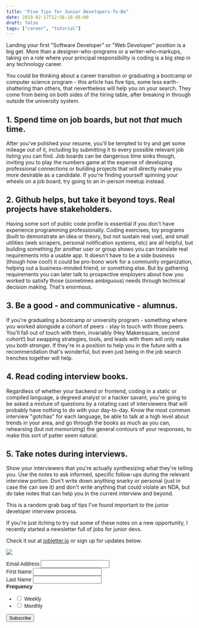 ```yaml
---
title: "Five Tips for Junior Developers-To-Be"
date: 2019-02-17T12:56:18-05:00
draft: false
tags: ["career", "tutorial"]
---
```


Landing your first "Software Developer" or "Web Developer" position is a big get. More than a designer-who-programs or a writer-who-markups, taking on a role where your principal responsibility is coding is a big step in any technology career.

You could be thinking about a career transition or graduating a bootcamp or computer science program - this article has five tips, some less earth-shattering than others, that nevertheless will help you on your search. They come from being on both sides of the hiring table, after breaking in through outside the university system.

## 1. Spend time on job boards, but not *that* much time.
After you've polished your resume, you'll be tempted to try and get some mileage out of it, including by submitting it to every possible relevant job listing you can find. Job boards can be dangerous time sinks though, inviting you to play the numbers game at the expense of developing professional connections or building projects that will directly make you more desirable as a candidate. If you're finding yourself spinning your wheels on a job board, try going to an in-person meetup instead.

## 2. Github helps, but take it beyond toys. Real projects have stakeholders.
Having some sort of public code profile is essential if you don't have experience programming professionally. Coding exercises, toy programs (built to demonstrate an idea or theory, but not sustain real use), and small utilities (web scrapers, personal notification systems, etc) are all helpful, but building something *for* another user or group shows you can translate real requirements into a usable app. It doesn't have to be a side business (though how cool!) it could be pro-bono work for a community organization, helping out a business-minded friend, or something else. But by gathering requirements you can later talk to prospective employers about how you worked to satisfy those (sometimes ambiguous) needs through technical decision making. That's enormous.

## 3. Be a good - and communicative - alumnus.
If you're graduating a bootcamp or university program - something where you worked alongside a cohort of peers - stay in touch with those peers. You'll fall out of touch with them, invariably (Hey Makersquare, second cohort!) but swapping strategies, tools, and leads with them will only make you both stronger. If they're in a position to help you in the future with a recommendation that's wonderful, but even just being in the job search trenches together will help.

## 4. Read coding interview books.
Regardless of whether your backend or frontend, coding in a static or compiled language, a degreed analyst or a hacker savant, you're going to be asked a mixture of questions by a rotating cast of interviewers that will probably have nothing to do with your day-to-day. Know the most common interview "gotchas" for each language, be able to talk at a high level about trends in your area, and go through the books as much as you can, rehearsing (but not *memorizing*) the general contours of your responses, to make this sort of patter seem natural.

## 5. Take notes during interviews.
Show your interviewers that you're actually synthesizing what they're telling you. Use the notes to ask informed, specific follow-ups during the relevant interview portion. Don't write down anything snarky or personal (just in case the can see it) and don't write anything that could violate an NDA, but do take notes that can help you in the current interview and beyond. 

This is a random grab bag of tips I've found important to the junior developer interview process. 

If you're just itching to try out some of these notes on a new opportunity, I recently started a newsletter full of jobs for junior devs.

Check it out at [jobletter.io](https://jobletter.io) or sign up for updates below.

<a href="https://jobletter.io" target="_blank"><img src="/images/jobletter-site.png"></a>

<link href="//cdn-images.mailchimp.com/embedcode/classic-10_7.css" rel="stylesheet" type="text/css">
<style type="text/css">
    #mc_embed_signup{background:#fff; clear:left; font:14px Helvetica,Arial,sans-serif; }
</style>
<div id="mc_embed_signup">
<form action="https://jobletter.us9.list-manage.com/subscribe/post?u=50452eee01aae18a82d9dd092&amp;id=9b8fa5c4b2" method="post" id="mc-embedded-subscribe-form" name="mc-embedded-subscribe-form" class="validate" target="_blank" novalidate>
    <div id="mc_embed_signup_scroll">
<div class="mc-field-group">
    <label for="mce-EMAIL">Email Address </label>
    <input type="email" value="" name="EMAIL" class="required email" id="mce-EMAIL">
</div>
<div class="mc-field-group">
    <label for="mce-FNAME">First Name </label>
    <input type="text" value="" name="FNAME" class="" id="mce-FNAME">
</div>
<div class="mc-field-group">
    <label for="mce-LNAME">Last Name </label>
    <input type="text" value="" name="LNAME" class="" id="mce-LNAME">
</div>
<div class="mc-field-group input-group">
    <strong>Frequency </strong>
    <ul><li><input type="radio" value="Weekly" name="MMERGE5" id="mce-MMERGE5-0"><label for="mce-MMERGE5-0"> Weekly</label></li>
<li><input type="radio" value="Monthly" name="MMERGE5" id="mce-MMERGE5-1"><label for="mce-MMERGE5-1"> Monthly</label></li>
</ul>
</div>
    <div id="mce-responses" class="clear">
        <div class="response" id="mce-error-response" style="display:none"></div>
        <div class="response" id="mce-success-response" style="display:none"></div>
    </div>    <!-- real people should not fill this in and expect good things - do not remove this or risk form bot signups-->
    <div style="position: absolute; left: -5000px;" aria-hidden="true"><input type="text" name="b_50452eee01aae18a82d9dd092_9b8fa5c4b2" tabindex="-1" value=""></div>
    <div class="clear"><input type="submit" value="Subscribe" name="subscribe" id="mc-embedded-subscribe" class="button"></div>
    </div>
</form>
</div>